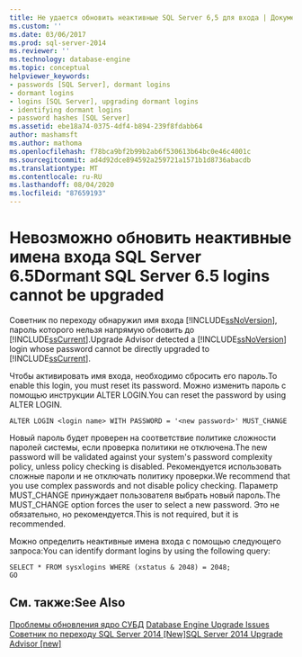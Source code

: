 ```yaml
---
title: Не удается обновить неактивные SQL Server 6,5 для входа | Документация Майкрософт
ms.custom: ''
ms.date: 03/06/2017
ms.prod: sql-server-2014
ms.reviewer: ''
ms.technology: database-engine
ms.topic: conceptual
helpviewer_keywords:
- passwords [SQL Server], dormant logins
- dormant logins
- logins [SQL Server], upgrading dormant logins
- identifying dormant logins
- password hashes [SQL Server]
ms.assetid: ebe18a74-0375-4df4-b894-239f8fdabb64
author: mashamsft
ms.author: mathoma
ms.openlocfilehash: f78bca9bf2b99b2ab6f530613b64bc0e46c4001c
ms.sourcegitcommit: ad4d92dce894592a259721a1571b1d8736abacdb
ms.translationtype: MT
ms.contentlocale: ru-RU
ms.lasthandoff: 08/04/2020
ms.locfileid: "87659193"
---
```

# <a name="dormant-sql-server-65-logins-cannot-be-upgraded"></a><span data-ttu-id="00115-102">Невозможно обновить неактивные имена входа SQL Server 6.5</span><span class="sxs-lookup"><span data-stu-id="00115-102">Dormant SQL Server 6.5 logins cannot be upgraded</span></span>
  <span data-ttu-id="00115-103">Советник по переходу обнаружил имя входа [!INCLUDE[ssNoVersion](../../includes/ssnoversion-md.md)], пароль которого нельзя напрямую обновить до [!INCLUDE[ssCurrent](../../includes/sscurrent-md.md)].</span><span class="sxs-lookup"><span data-stu-id="00115-103">Upgrade Advisor detected a [!INCLUDE[ssNoVersion](../../includes/ssnoversion-md.md)] login whose password cannot be directly upgraded to [!INCLUDE[ssCurrent](../../includes/sscurrent-md.md)].</span></span>  
  
 <span data-ttu-id="00115-104">Чтобы активировать имя входа, необходимо сбросить его пароль.</span><span class="sxs-lookup"><span data-stu-id="00115-104">To enable this login, you must reset its password.</span></span> <span data-ttu-id="00115-105">Можно изменить пароль с помощью инструкции ALTER LOGIN.</span><span class="sxs-lookup"><span data-stu-id="00115-105">You can reset the password by using ALTER LOGIN.</span></span>  
  
```  
ALTER LOGIN <login name> WITH PASSWORD = '<new password>' MUST_CHANGE  
```  
  
 <span data-ttu-id="00115-106">Новый пароль будет проверен на соответствие политике сложности паролей системы, если проверка политики не отключена.</span><span class="sxs-lookup"><span data-stu-id="00115-106">The new password will be validated against your system's password complexity policy, unless policy checking is disabled.</span></span> <span data-ttu-id="00115-107">Рекомендуется использовать сложные пароли и не отключать политику проверки.</span><span class="sxs-lookup"><span data-stu-id="00115-107">We recommend that you use complex passwords and not disable policy checking.</span></span> <span data-ttu-id="00115-108">Параметр MUST_CHANGE принуждает пользователя выбрать новый пароль.</span><span class="sxs-lookup"><span data-stu-id="00115-108">The MUST_CHANGE option forces the user to select a new password.</span></span> <span data-ttu-id="00115-109">Это не обязательно, но рекомендуется.</span><span class="sxs-lookup"><span data-stu-id="00115-109">This is not required, but it is recommended.</span></span>  
  
 <span data-ttu-id="00115-110">Можно определить неактивные имена входа с помощью следующего запроса:</span><span class="sxs-lookup"><span data-stu-id="00115-110">You can identify dormant logins by using the following query:</span></span>  
  
```  
SELECT * FROM sysxlogins WHERE (xstatus & 2048) = 2048;  
GO  
```  
  
## <a name="see-also"></a><span data-ttu-id="00115-111">См. также:</span><span class="sxs-lookup"><span data-stu-id="00115-111">See Also</span></span>  
 <span data-ttu-id="00115-112">[Проблемы обновления ядро СУБД](../../../2014/sql-server/install/database-engine-upgrade-issues.md) </span><span class="sxs-lookup"><span data-stu-id="00115-112">[Database Engine Upgrade Issues](../../../2014/sql-server/install/database-engine-upgrade-issues.md) </span></span>  
 [<span data-ttu-id="00115-113">Советник по переходу SQL Server 2014 &#91;New&#93;</span><span class="sxs-lookup"><span data-stu-id="00115-113">SQL Server 2014 Upgrade Advisor &#91;new&#93;</span></span>](sql-server-2014-upgrade-advisor.md)  
  
  
